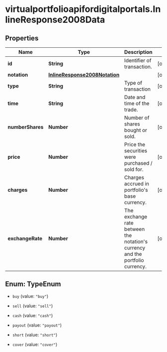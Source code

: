 # virtualportfolioapifordigitalportals.InlineResponse2008Data

## Properties

Name | Type | Description | Notes
------------ | ------------- | ------------- | -------------
**id** | **String** | Identifier of transaction. | [optional] 
**notation** | [**InlineResponse2008Notation**](InlineResponse2008Notation.md) |  | [optional] 
**type** | **String** | Type of transaction | [optional] 
**time** | **String** | Date and time of the trade. | [optional] 
**numberShares** | **Number** | Number of shares bought or sold. | [optional] 
**price** | **Number** | Price the securities were purchased / sold for. | [optional] 
**charges** | **Number** | Charges accrued in portfolio&#39;s base currency. | [optional] 
**exchangeRate** | **Number** | The exchange rate between the notation&#39;s currency and the portfolio currency. | [optional] 



## Enum: TypeEnum


* `buy` (value: `"buy"`)

* `sell` (value: `"sell"`)

* `cash` (value: `"cash"`)

* `payout` (value: `"payout"`)

* `short` (value: `"short"`)

* `cover` (value: `"cover"`)




